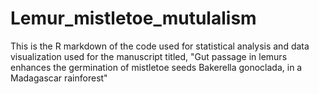 # Lemur_mistletoe_mutulalism
This is the R markdown of the code used for statistical analysis and data visualization used for the manuscript titled, "Gut passage in lemurs enhances the germination of mistletoe seeds Bakerella gonoclada, in a Madagascar rainforest"
